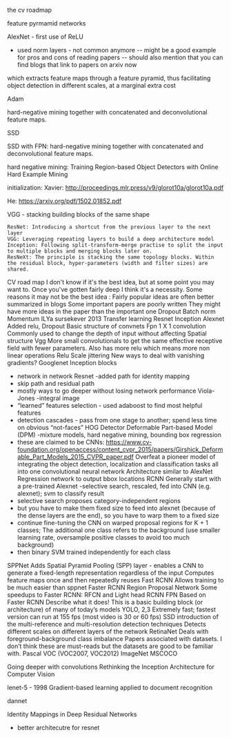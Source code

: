 the cv roadmap

feature pyrmamid networks

AlexNet - first use of ReLU
- used norm layers - not common anymore
-- might be a good example for pros and cons of reading papers
-- should also mention that you can find blogs that link to papers on arxiv now

which extracts
feature maps through a feature pyramid, thus facilitating object detection in different scales, at a marginal extra cost

Adam

 hard-negative mining together with concatenated and deconvolutional feature maps.


 SSD

 SSD with FPN:  hard-negative mining together with concatenated and deconvolutional feature maps.


 hard negative mining:
 Training Region-based Object Detectors with Online Hard Example Mining


initialization:
Xavier:
 http://proceedings.mlr.press/v9/glorot10a/glorot10a.pdf

He:
https://arxiv.org/pdf/1502.01852.pdf

VGG - stacking building blocks of the same shape

    ResNet: Introducing a shortcut from the previous layer to the next layer
    VGG: Leveraging repeating layers to build a deep architecture model
    Inception: Following split-transform-merge practise to split the input to multiple blocks and merging blocks later on.
    ResNeXt: The principle is stacking the same topology blocks. Within the residual block, hyper-parameters (width and filter sizes) are shared.



CV road map
I don't know if it's the best idea, but at some point you may want to. Once you've gotten fairly deep I think it's a necessity. Some reasons it may not be the best idea :
Fairly popular ideas are often better summarized in blogs
Some important papers are poorly written
They might have more ideas in the paper than the important one
Dropout 
Batch norm
Momentum ILYa sursekever 2013
Transfer learning
Resnet
Inception
Alexnet
Added relu, Dropout
Basic structure of convnets
Fpn
1 X 1 convolution
Commonly used to change the depth of input without affecting Spatial structure
Vgg
More small convolutionals to get the same effective receptive field with fewer parameters. Also has more relu which means more non linear operations
Relu
Scale jittering
New ways to deal with vanishing gradients?
Googlenet
Inception blocks
- network in network
 Resnet
-added path for identity mapping
- skip path and residual path
- mostly ways to go deeper without losing network performance
Viola-Jones
-integral image
- “learned” features selection - used adaboost to find most helpful features
- detection cascades - pass from one stage to another; spend less time on obvious “not-faces”
HOG Detector
Deformable Part-based Model (DPM)
-mixture models, hard negative mining, bounding box regression
- these are claimed to be CNNs: https://www.cv-foundation.org/openaccess/content_cvpr_2015/papers/Girshick_Deformable_Part_Models_2015_CVPR_paper.pdf
Overfeat
a pioneer model of integrating the object detection, localization and classification tasks all into one convolutional neural network
Architecture similar to AlexNet
Regression network to output bbox locations
RCNN
Generally start with a pre-trained Alexnet
-selective search, rescaled, fed into CNN (e.g. alexnet); svm to classify result
- selective search proposes category-independent regions
- but you have to make them fixed size to feed into alexnet (because of the dense layers are the end), so you have to warp them to a fixed size
- continue fine-tuning the CNN on warped proposal regions for K + 1 classes; The additional one class refers to the background (use smaller learning rate, oversample positive classes to avoid too much background)
- then binary SVM trained independently for each class

SPPNet
Adds Spatial Pyramid Pooling (SPP) layer - enables a CNN to generate a fixed-length representation regardless of the input
Computes feature maps once and then repeatedly reuses
Fast RCNN
Allows training to be much easier than sppnet
Faster RCNN
Region Proposal Network
Some speedups to Faster RCNN: RFCN and Light head RCNN
FPN
Based on Faster RCNN
Describe what it does!
This is a basic building block (or architecture) of many of today’s models
YOLO, 2,3
Extremely fast; fastest version can run at 155 fps (most video is 30 or 60 fps)
SSD
introduction of the multi-reference and multi-resolution detection techniques
Detects different scales on different layers of the network
RetinaNet
Deals with foreground-background class imbalance
Papers associated with datasets. I don’t think these are must-reads but the datasets are good to be familiar with. 
Pascal VOC (VOC2007, VOC2012)
ImageNet
MSCOCO



Going deeper with convolutions
Rethinking the Inception Architecture for Computer Vision

lenet-5 - 1998 Gradient-based learning applied to document recognition

dannet

Identity Mappings in Deep Residual Networks
- better architecutre for resnet



